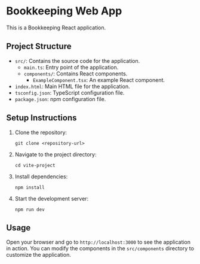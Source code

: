 # Bookkeeping Web App

This is a Bookkeeping React application.

## Project Structure

- `src/`: Contains the source code for the application.
  - `main.ts`: Entry point of the application.
  - `components/`: Contains React components.
    - `ExampleComponent.tsx`: An example React component.
- `index.html`: Main HTML file for the application.
- `tsconfig.json`: TypeScript configuration file.
- `package.json`: npm configuration file.

## Setup Instructions

1. Clone the repository:
   ```
   git clone <repository-url>
   ```

2. Navigate to the project directory:
   ```
   cd vite-project
   ```

3. Install dependencies:
   ```
   npm install
   ```

4. Start the development server:
   ```
   npm run dev
   ```

## Usage

Open your browser and go to `http://localhost:3000` to see the application in action. You can modify the components in the `src/components` directory to customize the application.